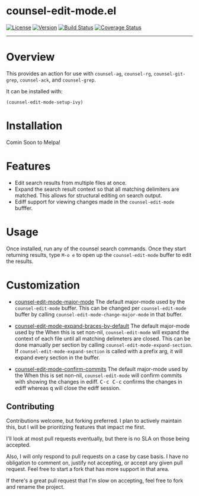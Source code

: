    # counsel-edit-mode.el 
[![License](https://img.shields.io/badge/license-GPL_3-green.svg)](https://www.gnu.org/licenses/gpl-3.0.txt)
[![Version](https://img.shields.io/github/v/tag/tyler-dodge/counsel-edit-mode)](https://github.com/tyler-dodge/counsel-edit-mode/releases)
[![Build Status](https://travis-ci.com/tyler-dodge/counsel-edit-mode.svg?branch=master)](https://travis-ci.org/github/tyler-dodge/counsel-edit-mode) [![Coverage Status](https://coveralls.io/repos/github/tyler-dodge/counsel-edit-mode/badge.svg?branch=master)](https://coveralls.io/github/tyler-dodge/counsel-edit-mode)

---

# Overview

This provides an action for use with 
`counsel-ag`, `counsel-rg`, `counsel-git-grep`, `counsel-ack`, and `counsel-grep`.

It can be installed with:
```
(counsel-edit-mode-setup-ivy)
``` 

# Installation 

Comin Soon to Melpa!

# Features
* Edit search results from multiple files at once.
* Expand the search result context so that all matching delimiters are matched. This allows
for structural editing on search output.
* Ediff support for viewing changes made in the `counsel-edit-mode` bufffer.

# Usage

Once installed, run any of the counsel search commands. Once they start returning results, 
type `M-o e` to open up the `counsel-edit-mode` buffer to edit the results.

# Customization

* [counsel-edit-mode-major-mode](counsel-edit-mode-major-mode) <a name="counsel-edit-mode-major-mode"></a>The default major-mode used by the
`counsel-edit-mode` buffer. This can be changed per `counsel-edit-mode` buffer by calling `counsel-edit-mode-change-major-mode` in that buffer.

* [counsel-edit-mode-expand-braces-by-default](counsel-edit-mode-expand-braces-by-default) <a name="counsel-edit-mode-expand-braces-by-default"></a>The default major-mode used by the
When this is set non-nil, `counsel-edit-mode` will expand the context of each file until all matching delimeters are closed. This can be done manually per section by calling `counsel-edit-mode-expand-section`.
If `counsel-edit-mode-expand-section` is called with a prefix arg, it will expand every section in the buffer.

* [counsel-edit-mode-confirm-commits](counsel-edit-mode-confirm-commits) <a name="counsel-edit-mode-confirm-commits"></a>The default major-mode used by the
When this is set non-nil, `counsel-edit-mode` will confirm commits with showing the changes in ediff. 
<kbd>C-c C-c</kbd> confirms the changes in ediff whereas <kbd>q</kbd> will close the ediff session.

## Contributing

Contributions welcome, but forking preferred.
I plan to actively maintain this, but I will be prioritizing features that impact me first.

I'll look at most pull requests eventually, but there is no SLA on those being accepted.

Also, I will only respond to pull requests on a case by case basis.
I have no obligation to comment on, justify not accepting, or accept any given pull request.
Feel free to start a fork that has more support in that area.

If there's a great pull request that I'm slow on accepting, feel free to fork and rename the project.
